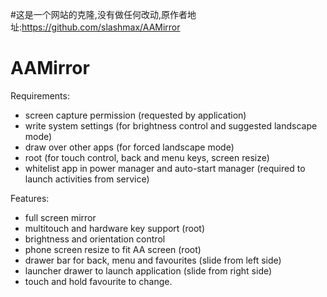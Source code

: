 #这是一个网站的克隆,没有做任何改动,原作者地址:https://github.com/slashmax/AAMirror
# AAMirror

Requirements:
- screen capture permission (requested by application)
- write system settings (for brightness control and suggested landscape mode)
- draw over other apps (for forced landscape mode)
- root (for touch control, back and menu keys, screen resize)
- whitelist app in power manager and auto-start manager (required to launch activities from service)

Features:
- full screen mirror
- multitouch and hardware key support (root)
- brightness and orientation control
- phone screen resize to fit AA screen (root)
- drawer bar for back, menu and favourites (slide from left side)
- launcher drawer to launch application (slide from right side)
- touch and hold favourite to change.
